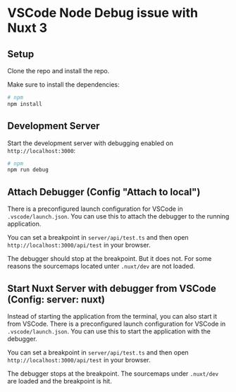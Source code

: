 # VSCode Node Debug issue with Nuxt 3

## Setup

Clone the repo and install the repo.

Make sure to install the dependencies:

```bash
# npm
npm install
```

## Development Server

Start the development server with debugging enabled on `http://localhost:3000`:

```bash
# npm
npm run debug
```

## Attach Debugger (Config "Attach to local")

There is a preconfigured launch configuration for VSCode in `.vscode/launch.json`. You can use this to attach the debugger to the running application.

You can set a breakpoint in `server/api/test.ts` and then open `http://localhost:3000/api/test` in your browser. 

The debugger should stop at the breakpoint. But it does not. For some reasons the sourcemaps located unter `.nuxt/dev` are not loaded.

## Start Nuxt Server with debugger from VSCode (Config: server: nuxt)

Instead of starting the application from the terminal, you can also start it from VSCode. There is a preconfigured launch configuration for VSCode in `.vscode/launch.json`. 
You can use this to start the application with the debugger.

You can set a breakpoint in `server/api/test.ts` and then open `http://localhost:3000/api/test` in your browser. 

The debugger stops at the breakpoint. The sourcemaps under `.nuxt/dev` are loaded and the breakpoint is hit.
